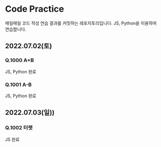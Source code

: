 # Code Practice

매일매일 코드 작성 연습 결과를 커밋하는 레포지토리입니다.
JS, Python을 이용하여 연습합니다.

## 2022.07.02(토)

### Q.1000 A+B

JS, Python 완료

### Q.1001 A-B

JS, Python 완료

## 2022.07.03(일))

### Q.1002 터렛

JS 완료
